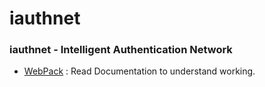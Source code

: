 # iauthnet

### **iauthnet - Intelligent Authentication Network**

* [WebPack](https://webpack.js.org/guides/) : Read Documentation to understand working.
